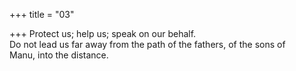 +++
title = "03"

+++
Protect us; help us; speak on our behalf.  
Do not lead us far away from the path of the fathers, of the sons of  
Manu, into the distance.  